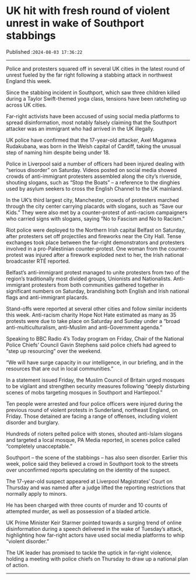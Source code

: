 # UK hit with fresh round of violent unrest in wake of Southport stabbings

Published :`2024-08-03 17:36:22`

---

Police and protesters squared off in several UK cities in the latest round of unrest fueled by the far right following a stabbing attack in northwest England this week.

Since the stabbing incident in Southport, which saw three children killed during a Taylor Swift-themed yoga class, tensions have been ratcheting up across UK cities.

Far-right activists have been accused of using social media platforms to spread disinformation, most notably falsely claiming that the Southport attacker was an immigrant who had arrived in the UK illegally.

UK police have confirmed that the 17-year-old attacker, Axel Muganwa Rudakubana, was born in the Welsh capital of Cardiff, taking the unusual step of naming him despite being under 18.

Police in Liverpool said a number of officers had been injured dealing with “serious disorder” on Saturday. Videos posted on social media showed crowds of anti-immigrant protesters assembled along the city’s riverside, shouting slogans, such as “Stop the Boats” – a reference to the dinghies used by asylum seekers to cross the English Channel to the UK mainland.

In the UK’s third largest city, Manchester, crowds of protesters marched through the city center carrying placards with slogans, such as “Save our Kids.” They were also met by a counter-protest of anti-racism campaigners who carried signs with slogans, saying “No to Fascism and No to Racism.”

Riot police were deployed to the Northern Irish capital Belfast on Saturday, after protesters set off projectiles and fireworks near the City Hall. Tense exchanges took place between the far-right demonstrators and protesters involved in a pro-Palestinian counter-protest. One woman from the counter-protest was injured after a firework exploded next to her, the Irish national broadcaster RTÉ reported.

Belfast’s anti-immigrant protest managed to unite protesters from two of the region’s traditionally most divided groups, Unionists and Nationalists. Anti-immigrant protesters from both communities gathered together in significant numbers on Saturday, brandishing both English and Irish national flags and anti-immigrant placards.

Stand-offs were reported at several other cities and follow similar incidents this week. Anti-racism charity Hope Not Hate estimated as many as 35 protests were due to take place on Saturday and Sunday under a “broad anti-multiculturalism, anti-Muslim and anti-Government agenda.”

Speaking to BBC Radio 4’s Today program on Friday, Chair of the National Police Chiefs’ Council Gavin Stephens said police chiefs had agreed to “step up resourcing” over the weekend.

“We will have surge capacity in our intelligence, in our briefing, and in the resources that are out in local communities.”

In a statement issued Friday, the Muslim Council of Britain urged mosques to be vigilant and strengthen security measures following “deeply disturbing scenes of mobs targeting mosques in Southport and Hartlepool.”

Ten people were arrested and four police officers were injured during the previous round of violent protests in Sunderland, northeast England, on Friday. Those detained are facing a range of offenses, including violent disorder and burglary.

Hundreds of rioters pelted police with stones, shouted anti-Islam slogans and targeted a local mosque, PA Media reported, in scenes police called “completely unacceptable.”

Southport – the scene of the stabbings – has also seen disorder. Earlier this week, police said they believed a crowd in Southport took to the streets over unconfirmed reports speculating on the identity of the suspect.

The 17-year-old suspect appeared at Liverpool Magistrates’ Court on Thursday and was named after a judge lifted the reporting restrictions that normally apply to minors.

He has been charged with three counts of murder and 10 counts of attempted murder, as well as possession of a bladed article.

UK Prime Minister Keir Starmer pointed towards a surging trend of online disinformation during a speech delivered in the wake of Tuesday’s attack, highlighting how far-right actors have used social media platforms to whip “violent disorder.”

The UK leader has promised to tackle the uptick in far-right violence, holding a meeting with police chiefs on Thursday to draw up a national plan of action.

---

